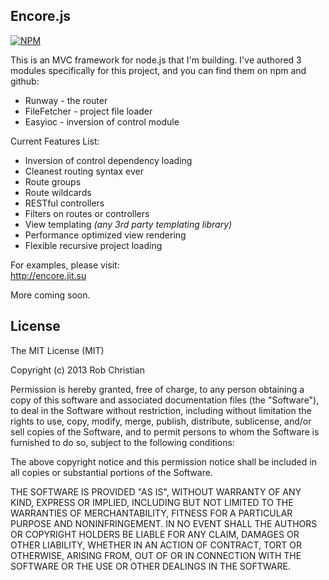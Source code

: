 ## Encore.js
[![NPM](https://nodei.co/npm/encore.png?compact=true)](https://nodei.co/npm/encore/)

This is an MVC framework for node.js that I'm building. I've authored 3 modules specifically for this project,
and you can find them on npm and github:  

* Runway - the router  
* FileFetcher - project file loader  
* Easyioc - inversion of control module  

Current Features List:

* Inversion of control dependency loading  
* Cleanest routing syntax ever
* Route groups  
* Route wildcards  
* RESTful controllers  
* Filters on routes or controllers  
* View templating _(any 3rd party templating library)_  
* Performance optimized view rendering  
* Flexible recursive project loading

For examples, please visit:  
http://encore.jit.su

More coming soon.

## License

The MIT License (MIT)

Copyright (c) 2013 Rob Christian

Permission is hereby granted, free of charge, to any person obtaining a copy of
this software and associated documentation files (the "Software"), to deal in
the Software without restriction, including without limitation the rights to
use, copy, modify, merge, publish, distribute, sublicense, and/or sell copies of
the Software, and to permit persons to whom the Software is furnished to do so,
subject to the following conditions:

The above copyright notice and this permission notice shall be included in all
copies or substantial portions of the Software.

THE SOFTWARE IS PROVIDED "AS IS", WITHOUT WARRANTY OF ANY KIND, EXPRESS OR
IMPLIED, INCLUDING BUT NOT LIMITED TO THE WARRANTIES OF MERCHANTABILITY, FITNESS
FOR A PARTICULAR PURPOSE AND NONINFRINGEMENT. IN NO EVENT SHALL THE AUTHORS OR
COPYRIGHT HOLDERS BE LIABLE FOR ANY CLAIM, DAMAGES OR OTHER LIABILITY, WHETHER
IN AN ACTION OF CONTRACT, TORT OR OTHERWISE, ARISING FROM, OUT OF OR IN
CONNECTION WITH THE SOFTWARE OR THE USE OR OTHER DEALINGS IN THE SOFTWARE.
